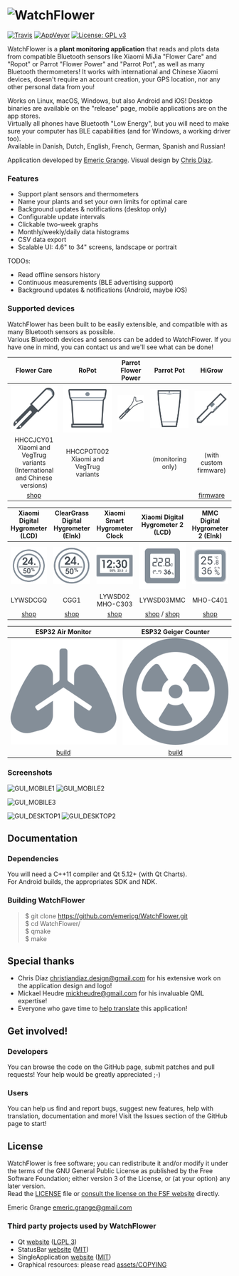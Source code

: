 # ![WatchFlower](assets/android/res/drawable-xhdpi/splashicon.png)

[![Travis](https://img.shields.io/travis/emericg/WatchFlower.svg?style=flat-square&logo=travis)](https://travis-ci.org/emericg/WatchFlower)
[![AppVeyor](https://img.shields.io/appveyor/ci/emericg/WatchFlower.svg?style=flat-square&logo=appveyor)](https://ci.appveyor.com/project/emericg/watchflower)
[![License: GPL v3](https://img.shields.io/badge/license-GPL%20v3-blue.svg?style=flat-square)](http://www.gnu.org/licenses/gpl-3.0)


WatchFlower is a **plant monitoring application** that reads and plots data from compatible Bluetooth sensors like Xiaomi MiJia "Flower Care" and "Ropot" or Parrot "Flower Power" and "Parrot Pot", as well as many Bluetooth thermometers!
It works with international and Chinese Xiaomi devices, doesn't require an account creation, your GPS location, nor any other personal data from you!

Works on Linux, macOS, Windows, but also Android and iOS! Desktop binaries are available on the "release" page, mobile applications are on the app stores.  
Virtually all phones have Bluetooth "Low Energy", but you will need to make sure your computer has BLE capabilities (and for Windows, a working driver too).  
Available in Danish, Dutch, English, French, German, Spanish and Russian!  

Application developed by [Emeric Grange](https://emeric.io/).
Visual design by [Chris Díaz](https://dribbble.com/chrisdiaz).

### Features

* Support plant sensors and thermometers
* Name your plants and set your own limits for optimal care
* Background updates & notifications (desktop only)
* Configurable update intervals
* Clickable two-week graphs
* Monthly/weekly/daily data histograms
* CSV data export
* Scalable UI: 4.6" to 34" screens, landscape or portrait

TODOs:

* Read offline sensors history
* Continuous measurements (BLE advertising support)
* Background updates & notifications (Android, maybe iOS)

### Supported devices

WatchFlower has been built to be easily extensible, and compatible with as many Bluetooth sensors as possible.  
Various Bluetooth devices and sensors can be added to WatchFlower. If you have one in mind, you can contact us and we'll see what can be done!

| Flower Care | RoPot | Parrot Flower Power | Parrot Pot | HiGrow |
| :---------: | :---: | :-----------------: | :--------: | :----: |
| ![FlowerCare](doc/flowercare.svg) | ![RoPot](doc/ropot.svg) | ![FlowerPower](doc/flowerpower.svg) | ![ParrotPot](doc/parrotpot.svg) | ![HiGrow](doc/higrow.svg) |
| HHCCJCY01<br>Xiaomi and VegTrug variants<br>(International and Chinese versions) | HHCCPOT002<br>Xiaomi and VegTrug variants |  | (monitoring only) | (with custom firmware) |
| [shop](https://www.banggood.com/custlink/DKKDVksMWv) | | | | [firmware](https://github.com/emericg/esp32-environmental-sensors/tree/master/HiGrow) |

| Xiaomi Digital Hygrometer (LCD) | ClearGrass Digital Hygrometer (EInk) | Xiaomi Smart Hygrometer Clock | Xiaomi Digital Hygrometer 2 (LCD) | MMC Digital Hygrometer 2 (EInk) |
| :-----------------------------: | :----------------------------------: | :---------------------------: | :------------------------: | :------------------------------------: |
| ![HygroTemp](doc/hygrotemp_lcd.svg) | ![HygroTemp](doc/hygrotemp_eink.svg) | ![HygroTempClock](doc/hygrotemp_clock.svg) | ![HygroTemp2](doc/hygrotemp_square_lcd.svg) | ![HygroTemp2](doc/hygrotemp_square_eink.svg) |
| LYWSDCGQ | CGG1 | LYWSD02<br>MHO-C303 | LYWSD03MMC | MHO-C401 |
| [shop](https://www.banggood.com/custlink/3KDK5qQqvj) | [shop](https://www.banggood.com/custlink/KvKGHkAMDT) | [shop](https://www.banggood.com/custlink/v3GmHzAQ9k) | [shop](https://www.banggood.com/custlink/vG33kIGiqv) / [shop](https://www.banggood.com/custlink/Kv3DuJio9Q) | [shop](https://www.banggood.com/custlink/GGGdWczfB6) |

| ESP32 Air Monitor | ESP32 Geiger Counter |
| :---------------: | :------------------: |
| ![Air Monitor](doc/lungs-solid.svg) | ![Geiger Counter](doc/radiation-alt-solid.svg) |
| [build](https://github.com/emericg/esp32-environmental-sensors/tree/master/AirMonitor) | [build](https://github.com/emericg/esp32-environmental-sensors/tree/master/GeigerCounter) |

### Screenshots

![GUI_MOBILE1](https://i.imgur.com/VdzHdqH.png)
![GUI_MOBILE2](https://i.imgur.com/e1bXFXM.png)

![GUI_MOBILE3](https://i.imgur.com/UiirNMw.png)

![GUI_DESKTOP1](https://i.imgur.com/1cAIta8.png)
![GUI_DESKTOP2](https://i.imgur.com/joJB4pB.png)


## Documentation

### Dependencies

You will need a C++11 compiler and Qt 5.12+ (with Qt Charts).  
For Android builds, the appropriates SDK and NDK.

### Building WatchFlower

> $ git clone https://github.com/emericg/WatchFlower.git  
> $ cd WatchFlower/  
> $ qmake  
> $ make  


## Special thanks

* Chris Díaz <christiandiaz.design@gmail.com> for his extensive work on the application design and logo!
* Mickael Heudre <mickheudre@gmail.com> for his invaluable QML expertise!
* Everyone who gave time to [help translate](i18n/README.md) this application!


## Get involved!

### Developers

You can browse the code on the GitHub page, submit patches and pull requests! Your help would be greatly appreciated ;-)

### Users

You can help us find and report bugs, suggest new features, help with translation, documentation and more! Visit the Issues section of the GitHub page to start!


## License

WatchFlower is free software; you can redistribute it and/or modify it under the terms of the GNU General Public License as published by the Free Software Foundation; either version 3 of the License, or (at your option) any later version.  
Read the [LICENSE](LICENSE) file or [consult the license on the FSF website](https://www.gnu.org/licenses/gpl-3.0.txt) directly.

Emeric Grange <emeric.grange@gmail.com>

### Third party projects used by WatchFlower

* Qt [website](https://www.qt.io) ([LGPL 3](https://www.gnu.org/licenses/lgpl-3.0.txt))
* StatusBar [website](https://github.com/jpnurmi/statusbar) ([MIT](https://opensource.org/licenses/MIT))
* SingleApplication [website](https://github.com/itay-grudev/SingleApplication) ([MIT](https://opensource.org/licenses/MIT))
* Graphical resources: please read [assets/COPYING](assets/COPYING)
